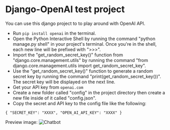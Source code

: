 # Django-OpenAI test project

You can use this django project to to play around with OpenAI API. 

- Run `pip install openai` in the terminal.
- Open the Python Interactive Shell by running the command "python manage.py shell" in your project's terminal. Once you're in the shell, each new line will be prefixed with ">>>".
- Import the "get_random_secret_key()" function from "django.core.management.utils" by running the command "from django.core.management.utils import get_random_secret_key".
- Use the "get_random_secret_key()" function to generate a random secret key by running the command "print(get_random_secret_key())". The secret key will be displayed on the next line.
- Get your API key from `openai.com`
- Create a new folder called "config" in the project directory then create a new file inside of it called "config.json".
- Copy the secret and API key to the config file like the following:

    
`{
  "SECRET_KEY": "XXXX",
  "OPEN_AI_API_KEY": "XXXX"
}`

Preview image:
![Chatbot](https://cdn.discordapp.com/attachments/1027506851329355807/1084986126084874300/image.png)
